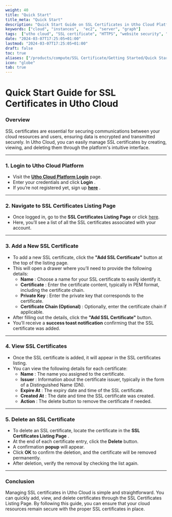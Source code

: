 ```yaml
---
weight: 40
title: "Quick Start"
title_meta: "Quick Start"
description: "Quick Start Guide on SSL Certificates in Utho Cloud Platform"
keywords: ["cloud", "instances",  "ec2", "server", "graph"]
tags:  ["utho cloud", "SSL certificate", "HTTPS", "website security", "encryption"]
date: "2024-03-07T17:25:05+01:00"
lastmod: "2024-03-07T17:25:05+01:00"
draft: false
toc: true
aliases: ["/products/compute/SSL Certificate/Getting Started/Quick Start"]
icon: "globe"
tab: true
---
```



# **Quick Start Guide for SSL Certificates in Utho Cloud**

### **Overview**

SSL certificates are essential for securing communications between your cloud resources and users, ensuring data is encrypted and transmitted securely. In Utho Cloud, you can easily manage SSL certificates by creating, viewing, and deleting them through the platform's intuitive interface.

---

### **1. Login to Utho Cloud Platform**

* Visit the **[Utho Cloud Platform Login](https://console.utho.com/login)** page.
* Enter your credentials and click  **Login** .
* If you’re not registered yet, sign up  **[here](https://console.utho.com/signup)** .

---

### **2. Navigate to SSL Certificates Listing Page**

* Once logged in, go to the **SSL Certificates Listing Page** or click [here](https://console.utho.com/ssl "SSL Listing Page").
* Here, you’ll see a list of all the SSL certificates associated with your account.

---

### **3. Add a New SSL Certificate**

* To add a new SSL certificate, click the **"Add SSL Certificate"** button at the top of the listing page.
* This will open a drawer where you’ll need to provide the following details:
  * **Name** : Choose a name for your SSL certificate to easily identify it.
  * **Certificate** : Enter the certificate content, typically in PEM format, including the certificate chain.
  * **Private Key** : Enter the private key that corresponds to the certificate.
  * **Certificate Chain (Optional)** : Optionally, enter the certificate chain if applicable.
* After filling out the details, click the **"Add SSL Certificate"** button.
* You’ll receive a **success toast notification** confirming that the SSL certificate was added.

---

### **4. View SSL Certificates**

* Once the SSL certificate is added, it will appear in the SSL certificates listing.
* You can view the following details for each certificate:
  * **Name** : The name you assigned to the certificate.
  * **Issuer** : Information about the certificate issuer, typically in the form of a Distinguished Name (DN).
  * **Expire At** : The expiry date and time of the SSL certificate.
  * **Created At** : The date and time the SSL certificate was created.
  * **Action** : The delete button to remove the certificate if needed.

---

### **5. Delete an SSL Certificate**

* To delete an SSL certificate, locate the certificate in the  **SSL Certificates Listing Page** .
* At the end of each certificate entry, click the **Delete** button.
* A confirmation **popup** will appear.
* Click **OK** to confirm the deletion, and the certificate will be removed permanently.
* After deletion, verify the removal by checking the list again.

---

### **Conclusion**

Managing SSL certificates in Utho Cloud is simple and straightforward. You can quickly add, view, and delete certificates through the SSL Certificates Listing Page. By following this guide, you can ensure that your cloud resources remain secure with the proper SSL certificates in place.
